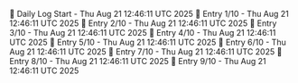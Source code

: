 📅 Daily Log Start - Thu Aug 21 12:46:11 UTC 2025
📌 Entry 1/10 - Thu Aug 21 12:46:11 UTC 2025
📌 Entry 2/10 - Thu Aug 21 12:46:11 UTC 2025
📌 Entry 3/10 - Thu Aug 21 12:46:11 UTC 2025
📌 Entry 4/10 - Thu Aug 21 12:46:11 UTC 2025
📌 Entry 5/10 - Thu Aug 21 12:46:11 UTC 2025
📌 Entry 6/10 - Thu Aug 21 12:46:11 UTC 2025
📌 Entry 7/10 - Thu Aug 21 12:46:11 UTC 2025
📌 Entry 8/10 - Thu Aug 21 12:46:11 UTC 2025
📌 Entry 9/10 - Thu Aug 21 12:46:11 UTC 2025
